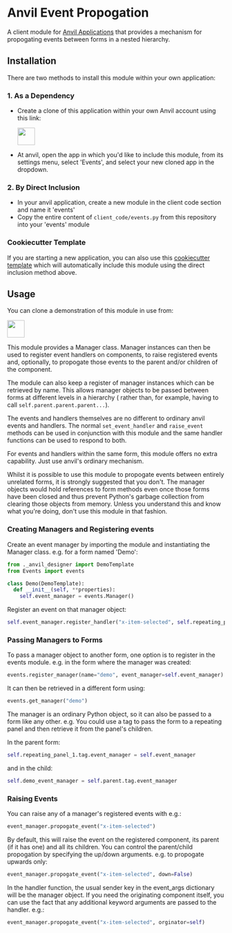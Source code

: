 # Anvil Event Propogation
A client module for [Anvil Applications](https://anvil.works) that provides a mechanism
for propogating events between forms in a nested hierarchy.

## Installation
There are two methods to install this module within your own application:

### 1. As a Dependency

  * Create a clone of this application within your own Anvil account using this link:

    [<img src="https://anvil.works/img/forum/copy-app.png" height='40px'>](https://anvil.works/build#clone:VJKO42XKR64QGTTO=CGGP22MNKJPJMNEI6UAEYUBJ)
  
  * At anvil, open the app in which you'd like to include this module, from its settings menu, select 'Events',
    and select your new cloned app in the dropdown.

### 2. By Direct Inclusion

  * In your anvil application, create a new module in the client code section and name it 'events'
  * Copy the entire content of `client_code/events.py` from this repository into your 'events' module
  
 ### Cookiecutter Template
 If you are starting a new application, you can also use this [cookiecutter template](https://github.com/meatballs/anvil-cookiecutter) which will automatically include this module using the direct inclusion method above.

## Usage

You can clone a demonstration of this module in use from:

[<img src="https://anvil.works/img/forum/copy-app.png" height='40px'>](https://anvil.works/build#clone:ES5LXZU5YFZ3OIG5=5LVSIJOAKYF5MYLZIER7H6QP)

This module provides a Manager class. Manager instances can then be used to register event
handlers on components, to raise registered events and, optionally, to propogate those
events to the parent and/or children of the component.

The module can also keep a register of manager instances which can be retrieved by name.
This allows manager objects to be passed between forms at different levels in a hierarchy (
rather than, for example, having to call `self.parent.parent.parent...`).

The events and handlers themselves are no different to ordinary anvil events and handlers.
The normal `set_event_handler` and `raise_event` methods can be used in conjunction with
this module and the same handler functions can be used to respond to both.

For events and handlers within the same form, this module offers no extra capability. Just
use anvil's ordinary mechanism.

Whilst it is possible to use this module to propogate events between entirely unrelated
forms, it is strongly suggested that you don't. The manager objects would hold references
to form methods even once those forms have been closed and thus prevent Python's garbage
collection from clearing those objects from memory. Unless you understand this and know
what you're doing, don't use this module in that fashion.

### Creating Managers and Registering events

Create an event manager by importing the module and instantiating the Manager class. e.g.
for a form named 'Demo':

```python
from ._anvil_designer import DemoTemplate
from Events import events

class Demo(DemoTemplate):
  def __init__(self, **properties):
    self.event_manager = events.Manager()
```

Register an event on that manager object:

```python
self.event_manager.register_handler("x-item-selected", self.repeating_panel_1, self.handle_item_selected)
```

### Passing Managers to Forms

To pass a manager object to another form, one option is to register in the events module.
e.g. in the form where the manager was created:

```python
events.register_manager(name="demo", event_manager=self.event_manager)
```

It can then be retrieved in a different form using:

```python
events.get_manager("demo")
```

The manager is an ordinary Python object, so it can also be passed to a form like any other.
e.g. You could use a tag to pass the form to a repeating panel and then retrieve it from
the panel's children.

In the parent form:

```python
self.repeating_panel_1.tag.event_manager = self.event_manager
```

and in the child:

```python
self.demo_event_manager = self.parent.tag.event_manager
```

### Raising Events

You can raise any of a manager's registered events with e.g.:

```python
event_manager.propogate_event("x-item-selected")
```

By default, this will raise the event on the registered component, its parent (if it has one)
and all its children. You can control the parent/child propogation by specifying the up/down
arguments. e.g. to propogate upwards only:

```python
event_manager.propogate_event("x-item-selected", down=False)
```

In the handler function, the usual sender key in the event_args dictionary will be the 
manager object. If you need the originating component itself, you can use the fact that
any additional keyword arguments are passed to the handler. e.g.:

```python
event_manager.propogate_event("x-item-selected", orginator=self)
```

